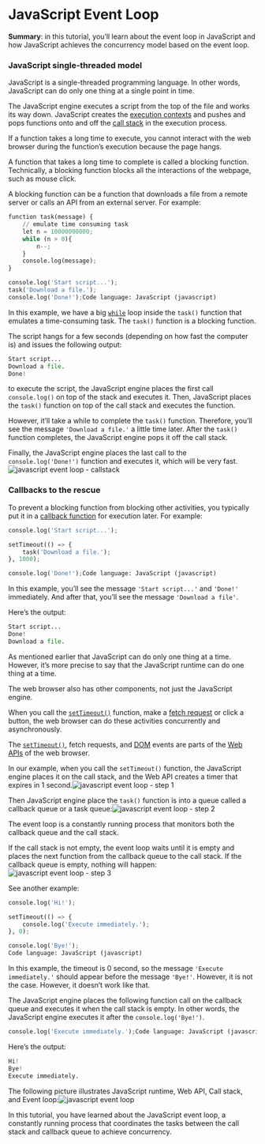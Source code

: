 # JavaScript Event Loop

**Summary**: in this tutorial, you’ll learn about the event loop in JavaScript and how JavaScript achieves the concurrency model based on the event loop.

### JavaScript single-threaded model

JavaScript is a single-threaded programming language. In other words, JavaScript can do only one thing at a single point in time.

The JavaScript engine executes a script from the top of the file and works its way down. JavaScript creates the [execution contexts](https://www.javascripttutorial.net/javascript-execution-context/) and pushes and pops functions onto and off the [call stack](https://www.javascripttutorial.net/javascript-call-stack/) in the execution process.

If a function takes a long time to execute, you cannot interact with the web browser during the function’s execution because the page hangs.

A function that takes a long time to complete is called a blocking function. Technically, a blocking function blocks all the interactions of the webpage, such as mouse click.

A blocking function can be a function that downloads a file from a remote server or calls an API from an external server. For example:

```python
function task(message) {
    // emulate time consuming task
    let n = 10000000000;
    while (n > 0){
        n--;
    }
    console.log(message);
}

console.log('Start script...');
task('Download a file.');
console.log('Done!');Code language: JavaScript (javascript)
```

In this example, we have a big [`while`](https://www.javascripttutorial.net/javascript-while-loop/) loop inside the `task()` function that emulates a time-consuming task. The `task()` function is a blocking function.

The script hangs for a few seconds \(depending on how fast the computer is\) and issues the following output:

```python
Start script...
Download a file.
Done!
```

to execute the script, the JavaScript engine places the first call `console.log()` on top of the stack and executes it. Then, JavaScript places the `task()` function on top of the call stack and executes the function.

However, it’ll take a while to complete the `task()` function. Therefore, you’ll see the message `'Download a file.'` a little time later. After the `task()` function completes, the JavaScript engine pops it off the call stack.

Finally, the JavaScript engine places the last call to the `console.log('Done!')` function and executes it, which will be very fast.![javascript event loop - callstack](https://www.javascripttutorial.net/wp-content/uploads/2019/12/javascript-event-loop-callstack.png)

### Callbacks to the rescue

To prevent a blocking function from blocking other activities, you typically put it in a [callback function](https://www.javascripttutorial.net/javascript-callback/) for execution later. For example:

```python
console.log('Start script...');

setTimeout(() => {
    task('Download a file.');
}, 1000);

console.log('Done!');Code language: JavaScript (javascript)
```

In this example, you’ll see the message `'Start script...'` and `'Done!'` immediately. And after that, you’ll see the message `'Download a file'`.

Here’s the output:

```python
Start script...
Done!
Download a file.
```

As mentioned earlier that JavaScript can do only one thing at a time. However, it’s more precise to say that the JavaScript runtime can do one thing at a time.

The web browser also has other components, not just the JavaScript engine.

When you call the [`setTimeout()`](https://www.javascripttutorial.net/javascript-bom/javascript-settimeout/) function, make a [fetch request](https://www.javascripttutorial.net/javascript-fetch-api/) or click a button, the web browser can do these activities concurrently and asynchronously.

The [`setTimeout()`](https://www.javascripttutorial.net/javascript-bom/javascript-settimeout/), fetch requests, and [DOM](https://www.javascripttutorial.net/javascript-dom/) events are parts of the [Web APIs](https://www.javascripttutorial.net/web-apis/) of the web browser.

In our example, when you call the `setTimeout()` function, the JavaScript engine places it on the call stack, and the Web API creates a timer that expires in 1 second.![javascript event loop - step 1](https://www.javascripttutorial.net/wp-content/uploads/2019/12/javascript-event-loop-step-1.png)

Then JavaScript engine place the `task()` function is into a queue called a callback queue or a task queue:![javascript event loop - step 2](https://www.javascripttutorial.net/wp-content/uploads/2019/12/javascript-event-loop-step-2.png)

The event loop is a constantly running process that monitors both the callback queue and the call stack.

If the call stack is not empty, the event loop waits until it is empty and places the next function from the callback queue to the call stack. If the callback queue is empty, nothing will happen:![javascript event loop - step 3](https://www.javascripttutorial.net/wp-content/uploads/2019/12/javascript-event-loop-step-3.png)

See another example:

```python
console.log('Hi!');

setTimeout(() => {
    console.log('Execute immediately.');
}, 0);

console.log('Bye!');
Code language: JavaScript (javascript)
```

In this example, the timeout is 0 second, so the message `'Execute immediately.'` should appear before the message `'Bye!'`. However, it is not the case. However, it doesn’t work like that.

The JavaScript engine places the following function call on the callback queue and executes it when the call stack is empty. In other words, the JavaScript engine executes it after the `console.log('Bye!')`.

```python
console.log('Execute immediately.');Code language: JavaScript (javascript)
```

Here’s the output:

```python
Hi!
Bye!
Execute immediately.
```

The following picture illustrates JavaScript runtime, Web API, Call stack, and Event loop:![javascript event loop](https://www.javascripttutorial.net/wp-content/uploads/2019/12/javascript-event-loop.png)

In this tutorial, you have learned about the JavaScript event loop, a constantly running process that coordinates the tasks between the call stack and callback queue to achieve concurrency.

